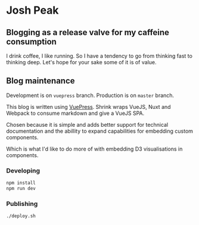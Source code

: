 # Josh Peak

## Blogging as a release valve for my caffeine consumption

I drink coffee, I like running. So I have a tendency to go from thinking fast to thinking deep. Let's hope for your sake some of it is of value.

## Blog maintenance

Development is on `vuepress` branch.
Production is on `master` branch.

This blog is written using [VuePress](https://vuepress.vuejs.org/). Shrink wraps
VueJS, Nuxt and Webpack to consume markdown and give a VueJS SPA.

Chosen because it is simple and adds better support for technical documentation
and the abillity to expand capabilities for embedding custom components.

Which is what I'd like to do more of with embedding D3 visualisations in components.

### Developing

```bash
npm install
npm run dev
```

### Publishing

```bash
./deploy.sh
```
